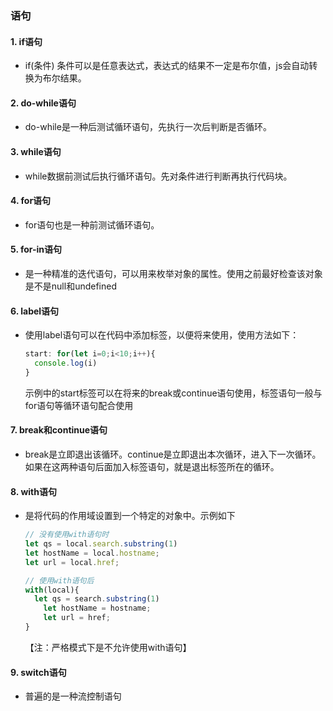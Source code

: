 ### 语句

#### 1. if语句

* if(条件) 条件可以是任意表达式，表达式的结果不一定是布尔值，js会自动转换为布尔结果。

#### 2. do-while语句

* do-while是一种后测试循环语句，先执行一次后判断是否循环。

#### 3. while语句

* while数据前测试后执行循环语句。先对条件进行判断再执行代码块。

#### 4. for语句

* for语句也是一种前测试循环语句。

#### 5. for-in语句

* 是一种精准的迭代语句，可以用来枚举对象的属性。使用之前最好检查该对象是不是null和undefined

#### 6. label语句

* 使用label语句可以在代码中添加标签，以便将来使用，使用方法如下：

  ```js
  start: for(let i=0;i<10;i++){
  	console.log(i)
  }
  ```

  示例中的start标签可以在将来的break或continue语句使用，标签语句一般与for语句等循环语句配合使用

#### 7. break和continue语句

* break是立即退出该循环。continue是立即退出本次循环，进入下一次循环。如果在这两种语句后面加入标签语句，就是退出标签所在的循环。

#### 8. with语句

* 是将代码的作用域设置到一个特定的对象中。示例如下

  ```js
  // 没有使用with语句时
  let qs = local.search.substring(1)
  let hostName = local.hostname;
  let url = local.href;
  
  // 使用with语句后
  with(local){
  	let qs = search.substring(1)
      let hostName = hostname;
      let url = href;
  }
  ```

  【注：严格模式下是不允许使用with语句】

#### 9. switch语句

* 普遍的是一种流控制语句

